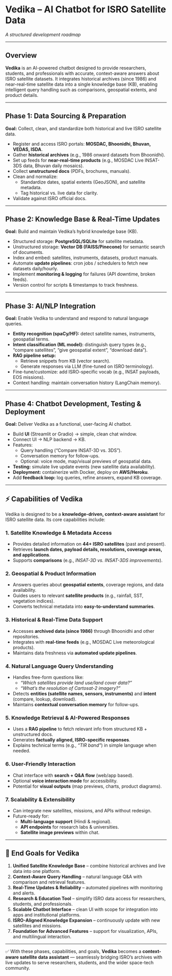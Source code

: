 # Vedika – AI Chatbot for ISRO Satellite Data
*A structured development roadmap*

---

## Overview
**Vedika** is an AI-powered chatbot designed to provide researchers, students, and professionals with accurate, context-aware answers about ISRO satellite datasets. It integrates historical archives (since 1986) and near-real-time satellite data into a single knowledge base (KB), enabling intelligent query handling such as comparisons, geospatial extents, and product details.

---

## Phase 1: Data Sourcing & Preparation
**Goal:** Collect, clean, and standardize both historical and live ISRO satellite data.  
- Register and access ISRO portals: **MOSDAC, Bhoonidhi, Bhuvan, VEDAS, ISDA**.  
- Gather **historical archives** (e.g., 1986 onward datasets from Bhoonidhi).  
- Set up feeds for **near-real-time products** (e.g., MOSDAC Live INSAT-3DS data, Bhuvan daily mosaics).  
- Collect **unstructured docs** (PDFs, brochures, manuals).  
- Clean and normalize:  
  - Standardize dates, spatial extents (GeoJSON), and satellite metadata.  
  - Tag historical vs. live data for clarity.  
- Validate against ISRO official docs.  

---

## Phase 2: Knowledge Base & Real-Time Updates
**Goal:** Build and maintain Vedika’s hybrid knowledge base (KB).  
- Structured storage: **PostgreSQL/SQLite** for satellite metadata.  
- Unstructured storage: **Vector DB (FAISS/Pinecone)** for semantic search of documents.  
- Index and embed: satellites, instruments, datasets, product manuals.  
- Automate **update pipelines**: cron jobs / schedulers to fetch new datasets daily/hourly.  
- Implement **monitoring & logging** for failures (API downtime, broken feeds).  
- Version control for scripts & timestamps to track freshness.  

---

## Phase 3: AI/NLP Integration
**Goal:** Enable Vedika to understand and respond to natural language queries.  
- **Entity recognition (spaCy/HF):** detect satellite names, instruments, geospatial terms.  
- **Intent classification (ML model):** distinguish query types (e.g., “compare satellites”, “give geospatial extent”, “download data”).  
- **RAG pipeline setup:**  
  - Retrieve snippets from KB (vector search).  
  - Generate responses via LLM (fine-tuned on ISRO terminology).  
- Fine-tune/customize: add ISRO-specific vocab (e.g., INSAT payloads, EOS missions).  
- Context handling: maintain conversation history (LangChain memory).  

---

## Phase 4: Chatbot Development, Testing & Deployment
**Goal:** Deliver Vedika as a functional, user-facing AI chatbot.  
- Build **UI** (Streamlit or Gradio) → simple, clean chat window.  
- Connect UI → NLP backend → KB.  
- Features:  
  - Query handling (“Compare INSAT-3D vs. 3DS”).  
  - Conversation memory for follow-ups.  
  - Optional: voice mode, map/visual previews of geospatial data.  
- **Testing:** simulate live update events (new satellite data availability).  
- **Deployment:** containerize with Docker, deploy on **AWS/Heroku**.  
- Add **feedback loop:** log queries, refine answers, expand KB coverage.  

---

## ⚡ Capabilities of Vedika
Vedika is designed to be a **knowledge-driven, context-aware assistant** for ISRO satellite data. Its core capabilities include:

### 1. Satellite Knowledge & Metadata Access  
- Provides detailed information on **44+ ISRO satellites** (past and present).  
- Retrieves **launch dates, payload details, resolutions, coverage areas, and applications**.  
- Supports **comparisons** (e.g., *INSAT-3D vs. INSAT-3DS improvements*).  

### 2. Geospatial & Product Information  
- Answers queries about **geospatial extents**, coverage regions, and data availability.  
- Guides users to relevant **satellite products** (e.g., rainfall, SST, vegetation indices).  
- Converts technical metadata into **easy-to-understand summaries**.  

### 3. Historical & Real-Time Data Support  
- Accesses **archived data (since 1986)** through Bhoonidhi and other repositories.  
- Integrates with **real-time feeds** (e.g., MOSDAC Live meteorological products).  
- Maintains data freshness via **automated update pipelines**.  

### 4. Natural Language Query Understanding  
- Handles free-form questions like:  
  - *“Which satellites provide land use/land cover data?”*  
  - *“What’s the resolution of Cartosat-2 imagery?”*  
- Detects **entities (satellite names, sensors, instruments)** and **intent** (compare, lookup, download).  
- Maintains **contextual conversation memory** for follow-ups.  

### 5. Knowledge Retrieval & AI-Powered Responses  
- Uses a **RAG pipeline** to fetch relevant info from structured KB + unstructured docs.  
- Generates **factually aligned, ISRO-specific responses**.  
- Explains technical terms (e.g., *“TIR band”*) in simple language when needed.  

### 6. User-Friendly Interaction  
- Chat interface with **search + Q&A flow** (web/app based).  
- Optional **voice interaction mode** for accessibility.  
- Potential for **visual outputs** (map previews, charts, product diagrams).  

### 7. Scalability & Extensibility  
- Can integrate new satellites, missions, and APIs without redesign.  
- Future-ready for:  
  - **Multi-language support** (Hindi & regional).  
  - **API endpoints** for research labs & universities.  
  - **Satellite image previews** within chat.  

---

## 🎯 End Goals for Vedika
1. **Unified Satellite Knowledge Base** – combine historical archives and live data into one platform.  
2. **Context-Aware Query Handling** – natural language Q&A with comparison and retrieval features.  
3. **Real-Time Updates & Reliability** – automated pipelines with monitoring and alerts.  
4. **Research & Education Tool** – simplify ISRO data access for researchers, students, and professionals.  
5. **Scalable Chatbot Interface** – clean UI with scope for integration into apps and institutional platforms.  
6. **ISRO-Aligned Knowledge Expansion** – continuously update with new satellites and missions.  
7. **Foundation for Advanced Features** – support for visualization, APIs, and multilingual interaction.  

---

✅ With these phases, capabilities, and goals, **Vedika** becomes a **context-aware satellite data assistant** — seamlessly bridging ISRO’s archives with live updates to serve researchers, students, and the wider space-tech community.
